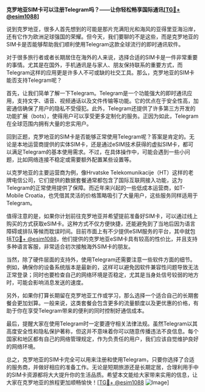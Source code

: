 **克罗地亚SIM卡可以注册Telegram吗？——让你轻松畅享国际通讯[[TG💪+ @esim1088](https://t.me/s/esim1088)]**

说到克罗地亚，很多人首先想到的可能是那片充满阳光和海风的亚得里亚海沿岸，还有它作为欧洲足球强国的荣耀。但今天，我们要聊的不是这些，而是克罗地亚的SIM卡是否能够帮助我们顺利使用Telegram这款全球流行的即时通讯软件。

对于很多旅行者或者长期居住在海外的人来说，选择合适的SIM卡是一件非常重要的事情。尤其是在国外，手机通讯是与家人、朋友保持联系的重要方式，而Telegram这样的应用更是许多人不可或缺的社交工具。那么，克罗地亚的SIM卡能否支持Telegram呢？

首先，让我们简单了解一下Telegram。Telegram是一个功能强大的即时通讯应用，支持文字、语音、视频通话以及文件传输等功能。它的优点在于安全性高，加密通信确保了用户的隐私不受侵犯。此外，Telegram还提供了许多第三方开发的功能扩展（bots），使得用户可以享受更多定制化的服务。正因为如此，Telegram在全球范围内拥有大量的忠实用户。

回到正题，克罗地亚的SIM卡是否能够正常使用Telegram呢？答案是肯定的。无论是本地运营商提供的实体SIM卡，还是通过eSIM技术获得的虚拟SIM卡，都可以满足Telegram的基本使用需求。不过，在具体操作中，可能会遇到一些小问题，比如网络连接不稳定或需要额外配置某些设置等。

以克罗地亚的主要运营商为例，像Hrvatske Telekomunikacije（HT）这样的老牌电信公司，它们提供的数据套餐通常都包含了国际互联网接入功能，这为Telegram的正常使用提供了保障。而近年来兴起的一些低成本运营商，如T-Mobile Croatia，也凭借其灵活的价格策略吸引了大量用户，这些服务同样适用于Telegram。

值得注意的是，如果你计划前往克罗地亚并希望提前准备好SIM卡，可以通过线上购买的方式获取eSIM卡。这种方式不仅方便快捷，还能避免到了当地后因为语言障碍或排队等候而耽误时间。目前市面上有不少提供eSIM服务的平台，其中就包括[TG💪+ @esim1088](https://t.me/s/esim1088)，他们提供的克罗地亚eSIM卡具有较高的性价比，并且支持多种语言客服，非常适合初次接触海外SIM卡的朋友。

当然，除了硬件层面的支持外，使用Telegram还需要注意一些软件方面的细节。例如，确保你的设备系统版本是最新的，这样可以避免因软件兼容性问题导致无法正常登录；同时也要检查自己的网络环境是否稳定，尤其是当身处信号较弱的地方时，可能会影响消息发送的速度。

另外，如果你打算长期留在克罗地亚工作或学习，那么选择一个适合自己的长期套餐会更加划算。一般来说，这类套餐会包含更多的流量额度以及更优惠的价格，有助于你在享受Telegram带来的便利的同时控制好通信成本。

最后，提醒大家在使用Telegram时一定要遵守相关法律法规。虽然Telegram以其高度安全性和隐私保护著称，但这并不意味着你可以随意传播违法不良信息。每个国家和地区都有自己的网络管理规定，作为负责任的用户，我们应该自觉维护良好的网络环境。

总之，克罗地亚的SIM卡完全可以用来注册和使用Telegram，只要你选择了合适的服务商，并做好相应的准备工作。无论是短期旅游还是长期定居，合理利用手中的SIM卡资源都将大大提升你的生活品质。希望本文能给大家带来实用的信息，让大家在克罗地亚的旅程更加顺畅愉快！[[TG💪+ @esim1088](https://t.me/s/esim1088) ![Image](https://i.postimg.cc/4NQfJmqS/Snipaste-2025-05-13-00-14-12.png)]